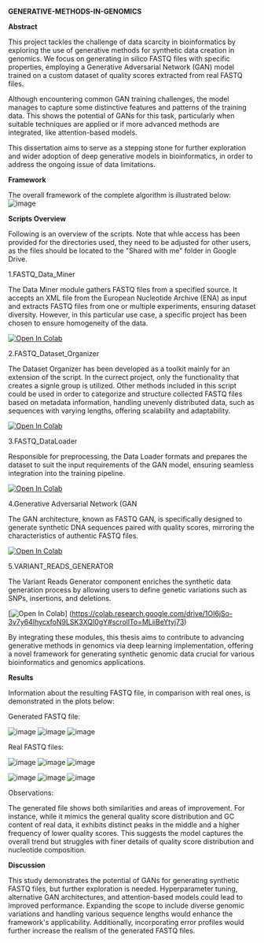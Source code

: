 **GENERATIVE-METHODS-IN-GENOMICS**

**Abstract**

This project tackles the challenge of data scarcity in bioinformatics by exploring the use of generative methods for synthetic data creation in genomics. We focus on generating in silico FASTQ files with specific properties, employing a Generative Adversarial Network (GAN) model trained on a custom dataset of quality scores extracted from real FASTQ files. 

Although encountering common GAN training challenges, the model manages to capture some distinctive features and patterns of the  training data. This shows the potential of GANs for this task, particularly when suitable techniques are applied or if  more advanced methods are integrated, like attention-based models. 

This dissertation aims to serve as a stepping stone for further exploration and wider adoption of deep generative models in bioinformatics, in order to address the ongoing issue of data limitations.

**Framework**

The overall framework of the complete algorithm is illustrated below:
![image](https://github.com/user-attachments/assets/ce45287a-fe6e-48ce-b702-94f9f615421f)

**Scripts Overview**

Following is an overview of the scripts. Note that whle access has been provided for the directories used, they need to be adjusted for other users, as the files should be located to the "Shared with me" folder in Google Drive.

1.FASTQ_Data_Miner

The Data Miner module gathers FASTQ files from a specified source. It accepts an XML file from the European Nucleotide Archive (ENA) as input and extracts FASTQ files from one or multiple experiments, ensuring dataset diversity. However, in this particular use case, a specific project has been chosen to ensure homogeneity of the data. 

[![Open In Colab](https://colab.research.google.com/assets/colab-badge.svg)](https://colab.research.google.com/drive/1lTVYho1DjXxlDX304Kd6xIDXjlq4s_lu)

2.FASTQ_Dataset_Organizer

The Dataset Organizer has been developed as a toolkit mainly for an extension of the script. In the currect project, only the functionality that creates a signle group is utilized. Other methods included in this script could be used in order to categorize and structure collected FASTQ files based on metadata information, handling unevenly distributed data, such as sequences with varying lengths, offering scalability and adaptability.

[![Open In Colab](https://colab.research.google.com/assets/colab-badge.svg)](https://colab.research.google.com/drive/1OI6jSo-3v7y64IhycxfoN9LSK3XQI0gY#scrollTo=MLiiBeYtyj73)

3.FASTQ_DataLoader

Responsible for preprocessing, the Data Loader formats and prepares the dataset to suit the input requirements of the GAN model, ensuring seamless integration into the training pipeline.

[![Open In Colab](https://colab.research.google.com/assets/colab-badge.svg)](https://colab.research.google.com/drive/1aFsMNGM69FfGGLU0lyLsa6G3YTgu0Alj)

4.Generative Adversarial Network (GAN

The GAN architecture, known as FASTQ GAN, is specifically designed to generate synthetic DNA sequences paired with quality scores, mirroring the characteristics of authentic FASTQ files.

[![Open In Colab](https://colab.research.google.com/assets/colab-badge.svg)](https://colab.research.google.com/drive/1OI6jSo-3v7y64IhycxfoN9LSK3XQI0gY#scrollTo=MLiiBeYtyj73)

5.VARIANT_READS_GENERATOR

The Variant Reads Generator component enriches the synthetic data generation process by allowing users to define genetic variations such as SNPs, insertions, and deletions.

[![Open In Colab](https://colab.research.google.com/assets/colab-badge.svg)]
(https://colab.research.google.com/drive/1OI6jSo-3v7y64IhycxfoN9LSK3XQI0gY#scrollTo=MLiiBeYtyj73)

By integrating these modules, this thesis aims to contribute to advancing generative methods in genomics via deep learning implementation, offering a novel framework for generating synthetic genomic data crucial for various bioinformatics and genomics applications.

**Results**

Information about the resulting FASTQ file, in comparison with real ones, is demonstrated in the plots below:

Generated FASTQ file:

![image](https://github.com/user-attachments/assets/2cc9c5b7-89dc-48b3-8a58-7e6ceaf498a1)
![image](https://github.com/user-attachments/assets/399e93a1-c7a0-48fc-84ba-2a1591de0580)
![image](https://github.com/user-attachments/assets/7f012dae-8688-4994-b568-5ab0d71acc15)

Real FASTQ files:

![image](https://github.com/user-attachments/assets/b89113d8-c6c5-42d0-9dcc-45c4ba114fa2)
![image](https://github.com/user-attachments/assets/15a6299f-dc4d-4e81-8405-7925202ac36a)
![image](https://github.com/user-attachments/assets/fc9d5dba-5db5-4158-9448-8015991b2ee4)

![image](https://github.com/user-attachments/assets/cb9d600a-7e0d-404e-b2aa-a438a492e211)
![image](https://github.com/user-attachments/assets/6346ae07-0a48-4c3e-a635-45689d6b9453)
![image](https://github.com/user-attachments/assets/b5c329ec-2be6-46dc-8087-0ef8ef546d10)

Observations:

The generated file shows both similarities and areas of improvement. For instance, while it mimics the general quality score distribution and GC content of real data, it exhibits distinct peaks in the middle and a higher frequency of lower quality scores. This suggests the model captures the overall trend but struggles with finer details of quality score distribution and nucleotide composition.

**Discussion**

This study demonstrates the potential of GANs for generating synthetic FASTQ files, but further exploration is needed. Hyperparameter tuning, alternative GAN architectures, and attention-based models could lead to improved performance. Expanding the scope to include diverse genomic variations and handling various sequence lengths would enhance the framework's applicability. Additionally, incorporating error profiles would further increase the realism of the generated FASTQ files.
